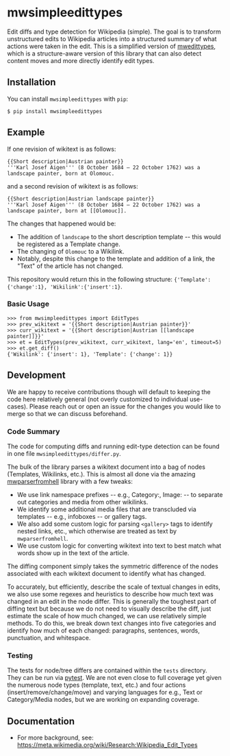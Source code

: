 # mwsimpleedittypes
Edit diffs and type detection for Wikipedia (simple).
The goal is to transform unstructured edits to Wikipedia articles into a structured summary of what actions were taken in the edit.
This is a simplified version of [mwedittypes](https://pypi.org/project/mwedittypes/), which is a structure-aware version of this library that can also detect content moves and more directly identify edit types.

## Installation
You can install `mwsimpleedittypes` with `pip`:
```
$ pip install mwsimpleedittypes
```

## Example
If one revision of wikitext is as follows:
```
{{Short description|Austrian painter}}
'''Karl Josef Aigen''' (8 October 1684 – 22 October 1762) was a landscape painter, born at Olomouc.
```
and a second revision of wikitext is as follows:
```
{{Short description|Austrian landscape painter}}
'''Karl Josef Aigen''' (8 October 1684 – 22 October 1762) was a landscape painter, born at [[Olomouc]].
```
The changes that happened would be:
* The addition of `landscape` to the short description template -- this would be registered as a Template change.
* The changing of `Olomouc` to a Wikilink.
* Notably, despite this change to the template and addition of a link, the "Text" of the article has not changed.

This repository would return this in the following structure: `{'Template':{'change':1}, 'Wikilink':{'insert':1}`.

### Basic Usage
```
>>> from mwsimpleedittypes import EditTypes
>>> prev_wikitext = '{{Short description|Austrian painter}}'
>>> curr_wikitext = '{{Short description|Austrian [[landscape painter]]}}'
>>> et = EditTypes(prev_wikitext, curr_wikitext, lang='en', timeout=5)
>>> et.get_diff()
{'Wikilink': {'insert': 1}, 'Template': {'change': 1}}
```

## Development
We are happy to receive contributions though will default to keeping the code here relatively general (not overly customized to individual use-cases).
Please reach out or open an issue for the changes you would like to merge so that we can discuss beforehand.

### Code Summary
The code for computing diffs and running edit-type detection can be found in one file `mwsimpleedittypes/differ.py`.

The bulk of the library parses a wikitext document into a bag of nodes (Templates, Wikilinks, etc.).
This is almost all done via the amazing [mwparserfromhell](https://github.com/earwig/mwparserfromhell) library with a few tweaks:
* We use link namespace prefixes -- e.g., Category:, Image: -- to separate out categories and media from other wikilinks.
* We identify some additional media files that are transcluded via templates -- e.g., infoboxes -- or gallery tags.
* We also add some custom logic for parsing `<gallery>` tags to identify nested links, etc., which otherwise are treated as text by `mwparserfromhell`.
* We use custom logic for converting wikitext into text to best match what words show up in the text of the article.

The diffing component simply takes the symmetric difference of the nodes associated with each wikitext document to identify what has changed.

To accurately, but efficiently, describe the scale of textual changes in edits, we also use some regexes and heuristics to describe how much text was changed in an edit in the node differ.
This is generally the toughest part of diffing text but because we do not need to visually describe the diff, just estimate the scale of how much changed, we can use relatively simple methods.
To do this, we break down text changes into five categories and identify how much of each changed: paragraphs, sentences, words, punctuation, and whitespace.

### Testing
The tests for node/tree differs are contained within the `tests` directory.
They can be run via [pytest](https://docs.pytest.org).
We are not even close to full coverage yet given the numerous node types (template, text, etc.) and four actions (insert/remove/change/move) and varying languages for e.g., Text or Category/Media nodes, but we are working on expanding coverage.

## Documentation
* For more background, see: https://meta.wikimedia.org/wiki/Research:Wikipedia_Edit_Types
